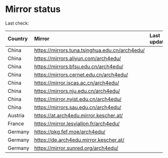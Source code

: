 <script src="./time.js"></script>
# Mirror status
Last check: <script type="text/javascript">localize(1736533807.6699028);</script>

|Country|Mirror|Last update|
|:------|:-----|:----------|
|China|https://mirrors.tuna.tsinghua.edu.cn/arch4edu/|<script type="text/javascript">localize(1736491310);</script>|
|China|https://mirrors.aliyun.com/arch4edu/|<script type="text/javascript">localize(1736491310);</script>|
|China|https://mirrors.bfsu.edu.cn/arch4edu/|<script type="text/javascript">localize(1736491310);</script>|
|China|https://mirrors.cernet.edu.cn/arch4edu/|<script type="text/javascript">localize(1736491310);</script>|
|China|https://mirror.iscas.ac.cn/arch4edu/|<script type="text/javascript">localize(1736491310);</script>|
|China|https://mirrors.nju.edu.cn/arch4edu/|<script type="text/javascript">localize(1736405217);</script>|
|China|https://mirror.nyist.edu.cn/arch4edu/|<script type="text/javascript">localize(1736491310);</script>|
|China|https://mirrors.sau.edu.cn/arch4edu/|<script type="text/javascript">localize(1731653531);</script>|
|Austria|https://at.arch4edu.mirror.kescher.at/|<script type="text/javascript">localize(1736491310);</script>|
|France|https://mirror.lesviallon.fr/arch4edu/|<script type="text/javascript">localize(1736491310);</script>|
|Germany|https://pkg.fef.moe/arch4edu/|<script type="text/javascript">localize(1736491310);</script>|
|Germany|https://de.arch4edu.mirror.kescher.at/|<script type="text/javascript">localize(1736491310);</script>|
|Germany|https://mirror.sunred.org/arch4edu/|<script type="text/javascript">localize(1736491310);</script>|

<script src="./tablefilter/tablefilter.js"></script>
<script src="./table.js"></script>